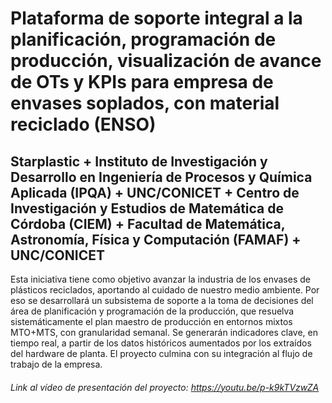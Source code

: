 # Plataforma de soporte integral a la planificación, programación de producción, visualización de avance de OTs y KPIs para empresa de envases soplados, con material reciclado (ENSO)
## Starplastic + Instituto de Investigación y Desarrollo en Ingeniería de Procesos y Química Aplicada (IPQA) + UNC/CONICET + Centro de Investigación y Estudios de Matemática de Córdoba (CIEM) + Facultad de Matemática, Astronomía, Física y Computación (FAMAF) + UNC/CONICET
Esta iniciativa tiene como objetivo avanzar la industria de los envases de plásticos reciclados, aportando al cuidado de nuestro medio ambiente. Por eso se desarrollará un subsistema de soporte a la toma de decisiones del área de planificación y programación de la producción, que resuelva sistemáticamente el plan maestro de producción en entornos mixtos MTO+MTS, con granularidad semanal. Se generarán indicadores clave, en tiempo real, a partir de los datos históricos aumentados por los extraídos del hardware de planta. El proyecto culmina con su integración al flujo de trabajo de la empresa.
###### Link al vídeo de presentación del proyecto: https://youtu.be/p-k9kTVzwZA
